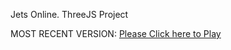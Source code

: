 Jets Online. ThreeJS Project

MOST RECENT VERSION: [Please Click here to Play](https://rawcdn.githack.com/alperenbutun/jets-online/d0f020f/index.html)
